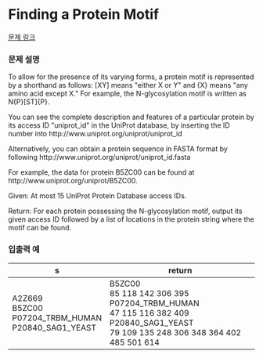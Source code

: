 # Finding a Protein Motif

[문제 링크](https://rosalind.info/problems/mprt/)

### 문제 설명

<p>To allow for the presence of its varying forms, a protein motif is represented by a shorthand as follows: [XY] means "either X or Y" and {X} means "any amino acid except X." For example, the N-glycosylation motif is written as N{P}[ST]{P}.</p>
<p>You can see the complete description and features of a particular protein by its access ID "uniprot_id" in the UniProt database, by inserting the ID number into http://www.uniprot.org/uniprot/uniprot_id</p>
<p>Alternatively, you can obtain a protein sequence in FASTA format by following http://www.uniprot.org/uniprot/uniprot_id.fasta</p>
<p>For example, the data for protein B5ZC00 can be found at http://www.uniprot.org/uniprot/B5ZC00.</p>
<p>Given: At most 15 UniProt Protein Database access IDs.</p>
<p>Return: For each protein possessing the N-glycosylation motif, output its given access ID followed by a list of locations in the protein string where the motif can be found.</p>

### 입출력 예
<table class="table">
 <thead>
  <tr>
   <th>s</th>
   <th>return</th>
  </tr>
 </thead>
 <tbody>
  <tr>
   <td>
    A2Z669</br>B5ZC00</br>P07204_TRBM_HUMAN</br>P20840_SAG1_YEAST
   </td>
   <td>B5ZC00</br>85 118 142 306 395</br>P07204_TRBM_HUMAN</br>47 115 116 382 409</br>P20840_SAG1_YEAST</br>79 109 135 248 306 348 364 402 485 501 614
   </td>
  </tr>
 </tbody>
</table>
